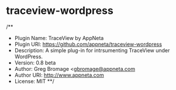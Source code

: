 traceview-wordpress
===================

/**
 * Plugin Name: TraceView by AppNeta
 * Plugin URI: https://github.com/appneta/traceview-wordpress
 * Description: A simple plug-in for intrsumenting TraceView under WordPress.
 * Version: 0.8 beta
 * Author: Greg Bromage <gbromage@appneta.com
 * Author URI: http://www.appneta.com
 * License: MIT 
 **/

